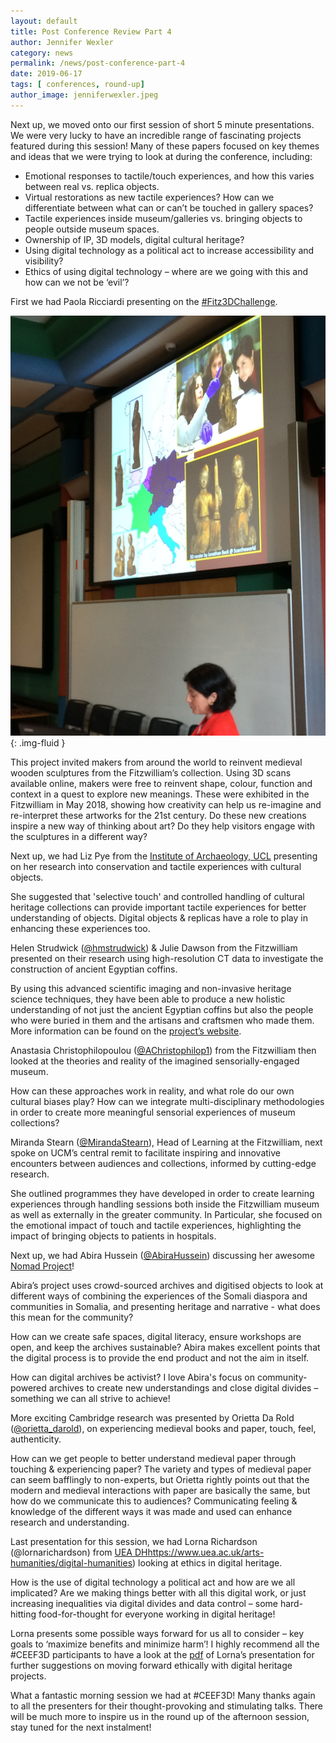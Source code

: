 ```yaml
---
layout: default
title: Post Conference Review Part 4
author: Jennifer Wexler
category: news
permalink: /news/post-conference-part-4
date: 2019-06-17
tags: [ conferences, round-up]
author_image: jenniferwexler.jpeg
---
```


Next up, we moved onto our first session of short 5 minute presentations. We were very lucky to have an incredible range of fascinating projects featured during this session!  Many of these papers focused on key themes and ideas that we were trying to look at during the conference, including:

* Emotional responses to tactile/touch experiences, and how this varies between real vs. replica objects.
* Virtual restorations as new tactile experiences?
How can we differentiate between what can or can’t be touched in gallery spaces?
* Tactile experiences inside museum/galleries vs. bringing objects to people outside museum spaces.
* Ownership of IP, 3D models, digital cultural heritage?
* Using digital technology as a political act to increase accessibility and visibility?
* Ethics of using digital technology – where are we going with this and how can we not be ‘evil’?

First we had Paola Ricciardi presenting on the [#Fitz3DChallenge](https://www.fitzmuseum.cam.ac.uk/fitz3d-challenge-making-meaning-how-creative-can-you-be).

![Paola Ricciardi](images/conference/PaolaRicciardi1.png){: .img-fluid }

This project invited makers from around the world to reinvent medieval wooden sculptures from the Fitzwilliam’s collection. Using 3D scans available online, makers were free to reinvent shape, colour, function and context in a quest to explore new meanings. These were exhibited in the Fitzwilliam in May 2018, showing how creativity can help us re-imagine and re-interpret these artworks for the 21st century. Do these new creations inspire a new way of thinking about art? Do they help visitors engage with the sculptures in a different way?

Next up, we had Liz Pye from the [Institute of Archaeology, UCL](https://www.ucl.ac.uk/archaeology/) presenting on her research into conservation and tactile experiences with cultural objects.

She suggested that 'selective touch' and controlled handling of cultural heritage collections can provide important tactile experiences for better understanding of objects. Digital objects & replicas have a role to play in enhancing these experiences too.

Helen Strudwick ([@hmstrudwick](https://twitter.com/hmstrudwick)) & Julie Dawson from the Fitzwilliam presented on their research using high-resolution CT data to investigate the construction of ancient Egyptian coffins.


By using this advanced scientific imaging and non-invasive heritage science techniques, they have been able to produce a new holistic understanding of not just the ancient Egyptian coffins but also the people who were buried in them and the artisans and craftsmen who made them. More information can be found on the [project’s website](https://egyptiancoffins.org/).

Anastasia Christophilopoulou ([@AChristophilop1](https://twitter.com/AChristophilop1)) from the Fitzwilliam then looked at the theories and reality of the imagined sensorially-engaged museum.

How can these approaches work in reality, and what role do our own cultural biases play? How can we integrate multi-disciplinary methodologies in order to create more meaningful sensorial experiences of museum collections?

Miranda Stearn ([@MirandaStearn](https://twitter.com/MirandaStearn)), Head of Learning at the Fitzwilliam, next spoke on UCM’s central remit to facilitate inspiring and innovative encounters between audiences and collections, informed by cutting-edge research.


She outlined programmes they have developed in order to create learning experiences through handling sessions both inside the Fitzwilliam museum as well as externally in the greater community. In Particular, she focused on the emotional impact of touch and tactile experiences, highlighting the impact of bringing objects to patients in hospitals.

Next up, we had Abira Hussein ([@AbiraHussein](https://twitter.com/AbiraHussein)) discussing her awesome [Nomad Project](https://nomad-project.co.uk/)!

Abira’s project uses crowd-sourced archives and digitised objects to look at different ways of combining the experiences of the Somali diaspora and communities in Somalia, and presenting heritage and narrative - what does this mean for the community?

How can we create safe spaces, digital literacy, ensure workshops are open, and keep the archives sustainable? Abira makes excellent points that the digital process is to provide the end product and not the aim in itself.

How can digital archives be activist? I love Abira's focus on community-powered archives to create new understandings and close digital divides – something we can all strive to achieve!

More exciting Cambridge research was presented by Orietta Da Rold ([@orietta_darold](https://twitter.com/orietta_darold)), on experiencing medieval books and paper, touch, feel, authenticity.

How can we get people to better understand medieval paper through touching & experiencing paper? The variety and types of medieval paper can seem bafflingly to non-experts, but Orietta rightly points out that the modern and medieval interactions with paper are basically the same, but how do we communicate this to audiences? Communicating feeling & knowledge of the different ways it was made and used can enhance research and understanding.

Last presentation for this session, we had Lorna Richardson (@lornarichardson) from [UEA DH](link: )https://www.uea.ac.uk/arts-humanities/digital-humanities) looking at ethics in digital heritage.

How is the use of digital technology a political act and how are we all implicated? Are we making things better with all this digital work, or just increasing inequalities via digital divides and data control – some hard-hitting food-for-thought for everyone working in digital heritage!


Lorna presents some possible ways forward for us all to consider – key goals to ‘maximize benefits and minimize harm’! I highly recommend all the #CEEF3D participants to have a look at the [pdf](https://drive.google.com/file/d/1rdEWMfppA1I0aGON-1_Qab1ouCWAspso/view) of Lorna’s presentation for further suggestions on moving forward ethically with digital heritage projects.

What a fantastic morning session we had at #CEEF3D! Many thanks again to all the presenters for their thought-provoking and stimulating talks. There will be much more to inspire us in the round up of the afternoon session, stay tuned for the next instalment!
